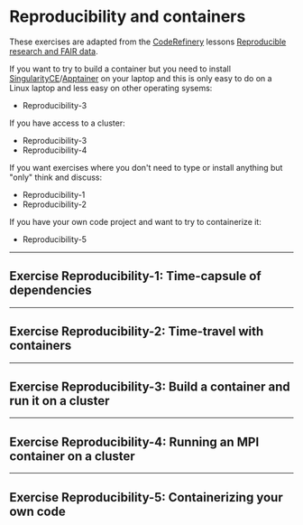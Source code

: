 # Reproducibility and containers

These exercises are adapted from the [CodeRefinery](https://coderefinery.org/) lessons
[Reproducible research and FAIR data](https://coderefinery.github.io/reproducible-research/).

If you want to try to build a container but you need to install
[SingularityCE](https://sylabs.io/singularity/)/[Apptainer](https://apptainer.org/)
on your laptop and this is only easy to do on a Linux laptop and less easy on
other operating sysems:
- Reproducibility-3

If you have access to a cluster:
- Reproducibility-3
- Reproducibility-4

If you want exercises where you don't need to type or install anything but "only" think and discuss:
- Reproducibility-1
- Reproducibility-2

If you have your own code project and want to try to containerize it:
- Reproducibility-5

---

## Exercise Reproducibility-1: Time-capsule of dependencies

---

## Exercise Reproducibility-2: Time-travel with containers

---

## Exercise Reproducibility-3: Build a container and run it on a cluster

---

## Exercise Reproducibility-4: Running an MPI container on a cluster

---

## Exercise Reproducibility-5: Containerizing your own code
